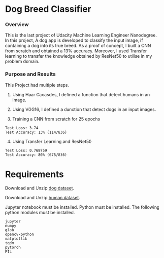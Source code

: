 # Dog Breed Classifier


### Overview
This is the last project of Udacity Machine Learning Engineer Nanodegree. In this project, A dog app is developed to classify the input image, if containing a dog into its true breed. As a proof of concept, I built a CNN from scratch and obtained a 13% accuracy. Moreover, I used Transfer learning to transfer the knowledge obtained by ResNet50 to utilise in my problem domain.

### Purpose and Results
This Project had multiple steps. 
1. Using Haar Cacasdes, I defined a function that detect humans in an image.

2. Using VGG16, I defined a dunction that detect dogs in an input images.

3. Training a CNN from scratch for 25 epochs
```
Test Loss: 3.74
Test Accuracy: 13% (114/836)
```

4. Using Transfer Learning and ResNet50
```
Test Loss: 0.768759
Test Accuracy: 80% (675/836)
```

# Requirements

Download and Unzip [dog dataset](https://s3-us-west-1.amazonaws.com/udacity-aind/dog-project/dogImages.zip).

Download and Unzip [human dataset](https://s3-us-west-1.amazonaws.com/udacity-aind/dog-project/lfw.zip).


Jupyter notebook must be installed.
Python must be installed. The following python modules must be installed.
```
jupyter
numpy
glob
opencv-python
matplotlib
tqdm
pytorch
PIL
```
